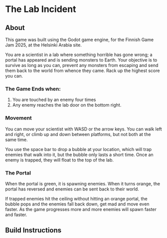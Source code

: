 # The Lab Incident
## About
This game was built using the Godot game engine, for the Finnish Game Jam 2025, at the Helsinki Arabia site.

You are a scientist in a lab where something horrible has gone wrong; a portal has appeared and is sending monsters to Earth.
Your objective is to survive as long as you can, prevent any monsters from escaping and send them back to the world from whence they came.
Rack up the highest score you can.

### The Game Ends when:
1. You are touched by an enemy four times
2. Any enemy reaches the lab door on the bottom right.

### Movement
You can move your scientist with WASD or the arrow keys. You can walk left and right, or climb up and down between platforms, but not both at the same time.

You use the space bar to drop a bubble at your location, which will trap enemies that walk into it, but the bubble only lasts a short time.
Once an enemy is trapped, they will float to the top of the lab.

### The Portal
When the portal is green, it is spawning enemies. When it turns orange, the portal has reversed and enemies can be sent back to their world.

If trapped enemies hit the ceiling without hitting an orange portal, the bubble pops and the enemies fall back down, get mad and move even faster.
As the game progresses more and more enemies will spawn faster and faster.

## Build Instructions
